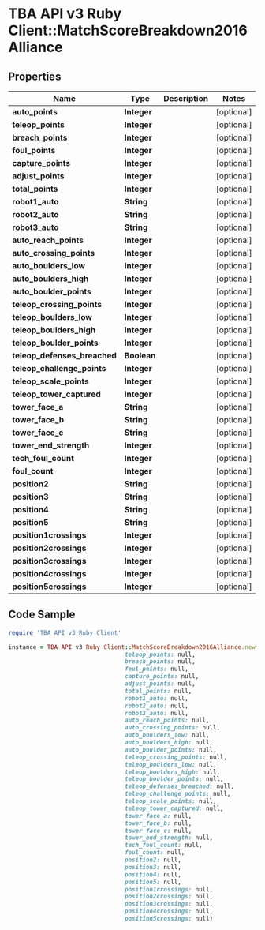 # TBA API v3 Ruby Client::MatchScoreBreakdown2016Alliance

## Properties

Name | Type | Description | Notes
------------ | ------------- | ------------- | -------------
**auto_points** | **Integer** |  | [optional] 
**teleop_points** | **Integer** |  | [optional] 
**breach_points** | **Integer** |  | [optional] 
**foul_points** | **Integer** |  | [optional] 
**capture_points** | **Integer** |  | [optional] 
**adjust_points** | **Integer** |  | [optional] 
**total_points** | **Integer** |  | [optional] 
**robot1_auto** | **String** |  | [optional] 
**robot2_auto** | **String** |  | [optional] 
**robot3_auto** | **String** |  | [optional] 
**auto_reach_points** | **Integer** |  | [optional] 
**auto_crossing_points** | **Integer** |  | [optional] 
**auto_boulders_low** | **Integer** |  | [optional] 
**auto_boulders_high** | **Integer** |  | [optional] 
**auto_boulder_points** | **Integer** |  | [optional] 
**teleop_crossing_points** | **Integer** |  | [optional] 
**teleop_boulders_low** | **Integer** |  | [optional] 
**teleop_boulders_high** | **Integer** |  | [optional] 
**teleop_boulder_points** | **Integer** |  | [optional] 
**teleop_defenses_breached** | **Boolean** |  | [optional] 
**teleop_challenge_points** | **Integer** |  | [optional] 
**teleop_scale_points** | **Integer** |  | [optional] 
**teleop_tower_captured** | **Integer** |  | [optional] 
**tower_face_a** | **String** |  | [optional] 
**tower_face_b** | **String** |  | [optional] 
**tower_face_c** | **String** |  | [optional] 
**tower_end_strength** | **Integer** |  | [optional] 
**tech_foul_count** | **Integer** |  | [optional] 
**foul_count** | **Integer** |  | [optional] 
**position2** | **String** |  | [optional] 
**position3** | **String** |  | [optional] 
**position4** | **String** |  | [optional] 
**position5** | **String** |  | [optional] 
**position1crossings** | **Integer** |  | [optional] 
**position2crossings** | **Integer** |  | [optional] 
**position3crossings** | **Integer** |  | [optional] 
**position4crossings** | **Integer** |  | [optional] 
**position5crossings** | **Integer** |  | [optional] 

## Code Sample

```ruby
require 'TBA API v3 Ruby Client'

instance = TBA API v3 Ruby Client::MatchScoreBreakdown2016Alliance.new(auto_points: null,
                                 teleop_points: null,
                                 breach_points: null,
                                 foul_points: null,
                                 capture_points: null,
                                 adjust_points: null,
                                 total_points: null,
                                 robot1_auto: null,
                                 robot2_auto: null,
                                 robot3_auto: null,
                                 auto_reach_points: null,
                                 auto_crossing_points: null,
                                 auto_boulders_low: null,
                                 auto_boulders_high: null,
                                 auto_boulder_points: null,
                                 teleop_crossing_points: null,
                                 teleop_boulders_low: null,
                                 teleop_boulders_high: null,
                                 teleop_boulder_points: null,
                                 teleop_defenses_breached: null,
                                 teleop_challenge_points: null,
                                 teleop_scale_points: null,
                                 teleop_tower_captured: null,
                                 tower_face_a: null,
                                 tower_face_b: null,
                                 tower_face_c: null,
                                 tower_end_strength: null,
                                 tech_foul_count: null,
                                 foul_count: null,
                                 position2: null,
                                 position3: null,
                                 position4: null,
                                 position5: null,
                                 position1crossings: null,
                                 position2crossings: null,
                                 position3crossings: null,
                                 position4crossings: null,
                                 position5crossings: null)
```



